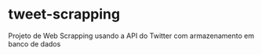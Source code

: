 # tweet-scrapping
 Projeto de Web Scrapping usando a API do Twitter com armazenamento em banco de dados
